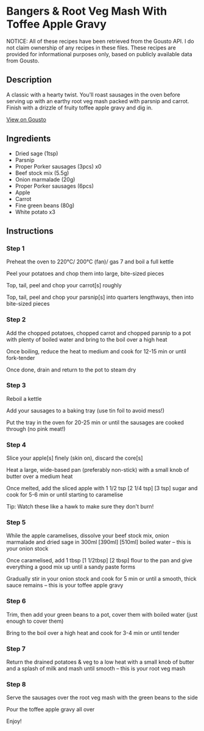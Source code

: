 # Bangers & Root Veg Mash With Toffee Apple Gravy

NOTICE: All of these recipes have been retrieved from the Gousto API. I do not claim ownership of any recipes in these files. These recipes are provided for informational purposes only, based on publicly available data from Gousto.

## Description

A classic with a hearty twist. You'll roast sausages in the oven before serving up with an earthy root veg mash packed with parsnip and carrot. Finish with a drizzle of fruity toffee apple gravy and dig in.

[View on Gousto](https://www.gousto.co.uk/recipes/cookbook/bonfire-bangers-root-veg-mash-with-toffee-apple-gravy)

## Ingredients

- Dried sage (1tsp)
- Parsnip
- Proper Porker sausages (3pcs) x0
- Beef stock mix (5.5g)
- Onion marmalade (20g)
- Proper Porker sausages (6pcs)
- Apple
- Carrot
- Fine green beans (80g)
- White potato x3

## Instructions


### Step 1

Preheat the oven to 220°C/ 200°C (fan)/ gas 7 and boil a full kettle

Peel your potatoes and chop them into large, bite-sized pieces

Top, tail, peel and chop your carrot[s] roughly

Top, tail, peel and chop your parsnip[s] into quarters lengthways, then into bite-sized pieces


### Step 2

Add the chopped potatoes, chopped carrot and chopped parsnip to a pot with plenty of boiled water and bring to the boil over a high heat

Once boiling, reduce the heat to medium and cook for 12-15 min or until fork-tender

Once done, drain and return to the pot to steam dry


### Step 3

Reboil a kettle

Add your sausages to a baking tray (use tin foil to avoid mess!)

Put the tray in the oven for 20-25 min or until the sausages are cooked through (no pink meat!)


### Step 4

Slice your apple[s] finely (skin on), discard the core[s]

Heat a large, wide-based pan (preferably non-stick) with a small knob of butter over a medium heat

Once melted, add the sliced apple with 1 1/2 tsp <span class="text-purple">[2 1/4 tsp]</span> <span class="text-danger">[3 tsp]</span> sugar and cook for 5-6 min or until starting to caramelise

Tip: Watch these like a hawk to make sure they don't burn!


### Step 5

While the apple caramelises, dissolve your beef stock mix, onion marmalade and dried sage in 300ml<span class="text-purple"> [390ml] </span><span class="text-danger">[510ml]</span> boiled water – this is your onion stock

Once caramelised, add 1 tbsp <span class="text-purple">[1 1/2tbsp] </span><span class="text-danger">[2 tbsp] </span>flour to the pan and give everything a good mix up until a sandy paste forms

Gradually stir in your onion stock and cook for 5 min or until a smooth, thick sauce remains – this is your toffee apple gravy


### Step 6

Trim, then add your green beans to a pot, cover them with boiled water (just enough to cover them)

Bring to the boil over a high heat and cook for 3-4 min or until tender


### Step 7

Return the drained potatoes & veg to a low heat with a small knob of butter and a splash of milk and mash until smooth – this is your root veg mash

### Step 8

Serve the sausages over the root veg mash with the green beans to the side

Pour the toffee apple gravy all over

Enjoy!

